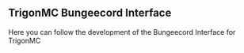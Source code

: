 ## TrigonMC Bungeecord Interface 

Here you can follow the development of the Bungeecord Interface for TrigonMC
